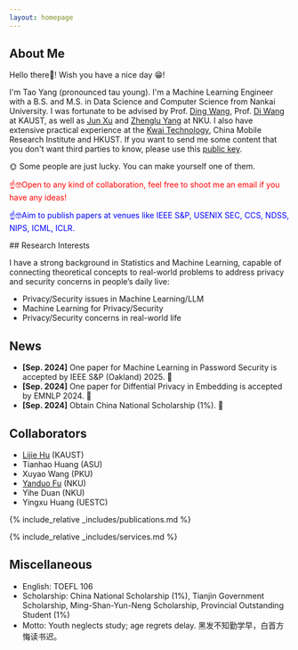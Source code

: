 ```yaml
---
layout: homepage
---
```


## About Me

Hello there🫡! Wish you have a nice day 😁!

I'm Tao Yang (pronounced tau young). I'm a Machine Learning Engineer with a B.S. and M.S. in Data Science and Computer Science from Nankai University. I was fortunate to be advised by Prof. [Ding Wang](http://wangdingg.weebly.com/), Prof. [Di Wang](https://shao3wangdi.github.io/) at KAUST, as well as [Jun Xu](https://csjunxu.github.io/) and [Zhenglu Yang](https://bigdata.nankai.edu.cn/yangzl/list.htm) at NKU. I also have extensive practical experience at the [Kwai Technology](https://www.kwai.com/), China Mobile Research Institute and HKUST. If you want to send me some content that you don't want third parties to know, please use this [public key](https://stayt1.github.io/assets/files/public_key.txt).

🌞 Some people are just lucky. You can make yourself one of them. 
<p style="color: red;">☝🤓Open to any kind of collaboration, feel free to shoot me an email if you have any ideas!</p>
<p style="color: blue;">☝🤓Aim to publish papers at venues like IEEE S&P, USENIX SEC, CCS, NDSS, NIPS, ICML, ICLR.</p>
## Research Interests

I have a strong background in Statistics and Machine Learning, capable of connecting theoretical concepts to real-world problems to address privacy and security concerns in people’s daily live:

- Privacy/Security issues in Machine Learning/LLM
- Machine Learning for Privacy/Security
- Privacy/Security concerns in real-world life

## News
- **[Sep. 2024]** One paper for Machine Learning in Password Security is accepted by IEEE S&P (Oakland) 2025. 🎉
- **[Sep. 2024]** One paper for Diffential Privacy in Embedding is accepted by EMNLP 2024. 🎉
- **[Sep. 2024]** Obtain China National Scholarship (1%). 🎉

## Collaborators
- [Lijie Hu](https://sites.google.com/view/lijiehu/homepage) (KAUST)
- Tianhao Huang (ASU)
- Xuyao Wang (PKU)
- [Yanduo Fu](https://freedomfu.github.io/) (NKU)
- Yihe Duan (NKU)
- Yingxu Huang (UESTC)

{% include_relative _includes/publications.md %}

{% include_relative _includes/services.md %} 




## Miscellaneous
- English: TOEFL 106
- Scholarship: China National Scholarship (1%), Tianjin Government Scholarship, Ming-Shan-Yun-Neng Scholarship,  Provincial Outstanding Student (1%)
- Motto: Youth neglects study; age regrets delay. 黑发不知勤学早，白首方悔读书迟。

